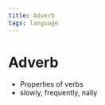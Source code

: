 ```yaml
---
title: Adverb
tags: language
---
```


# Adverb
- Properties of verbs
- slowly, frequently, nally




















